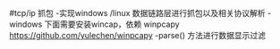 #tcp/ip 抓包
-实现windows /linux 数据链路层进行抓包以及相关协议解析
-windows 下面需要安装wincap，依赖 winpcapy https://github.com/yulechen/winpcapy
-parse() 方法进行数据显示过滤

